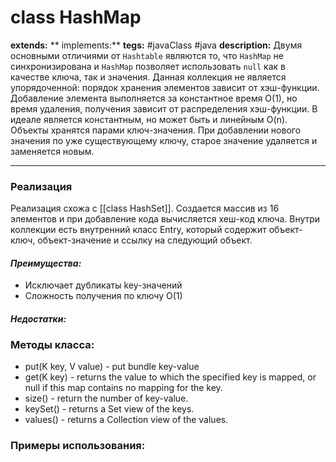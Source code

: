 # class HashMap
**extends:** 
** implements:** 
**tegs:** #javaClass #java
**description:**  Двумя основными отличиями от `Hashtable` являются то, что `HashMap` не синхронизирована и `HashMap` позволяет использовать `null` как в качестве ключа, так и значения. Данная коллекция не является упорядоченной: порядок хранения элементов зависит от хэш-функции. Добавление элемента выполняется за константное время O(1), но время удаления, получения зависит от распределения хэш-функции. В идеале является константным, но может быть и линейным O(n). Объекты хранятся парами ключ-значения. При добавлении нового значения по уже существующему ключу, старое значение удаляется и заменяется новым.

---
### Реализация 
Реализация схожа с [[class HashSet]]. Создается массив из 16 элементов и при добавление кода вычисляется хеш-код ключа. Внутри коллекции есть внутренний класс Entry, который содержит объект-ключ, объект-значение и ссылку на следующий объект.

#### *Преимущества:*
-  Исключает дубликаты key-значений
-  Сложность получения по ключу O(1)

#### *Недостатки:*


### Методы класса:
- put(K key, V value) - put bundle key-value
- get(K key) - returns the value to which the specified key is mapped, or null if this map contains no mapping for the key.
- size() - return the number of key-value.
- keySet() - returns a Set view of the keys.
- values() - returns a Collection view of the values.

### Примеры использования:
